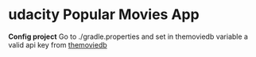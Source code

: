 # udacity Popular Movies App

**Config project**
Go to ./gradle.properties and set in themoviedb variable a valid api key from [themoviedb](https://www.themoviedb.org/login)

